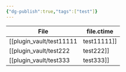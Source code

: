 ```yaml
---
{"dg-publish":true,"tags":["test"]}
---
```


| File                                     | file.ctime               |
| ---------------------------------------- | ------------------------ |
| [[plugin_vault/test11111|test11111]] | 2:50 PM - March 11, 2024 |
| [[plugin_vault/test222|test222]]     | 2:56 PM - March 11, 2024 |
| [[plugin_vault/test333|test333]]     | 3:52 PM - March 15, 2024 |


